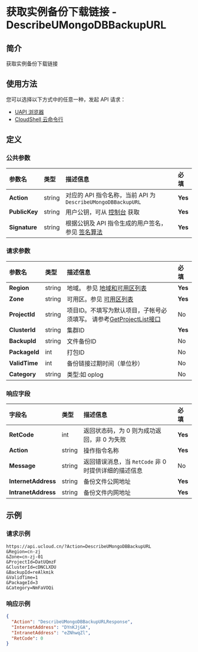 # 获取实例备份下载链接 - DescribeUMongoDBBackupURL

## 简介

获取实例备份下载链接






## 使用方法

您可以选择以下方式中的任意一种，发起 API 请求：
- [UAPI 浏览器](https://console.ucloud.cn/uapi/detail?id=DescribeUMongoDBBackupURL)
- [CloudShell 云命令行](https://shell.ucloud.cn/)


## 定义

### 公共参数

| 参数名 | 类型 | 描述信息 | 必填 |
|:---|:---|:---|:---|
| **Action**     | string  | 对应的 API 指令名称，当前 API 为 `DescribeUMongoDBBackupURL`                        | **Yes** |
| **PublicKey**  | string  | 用户公钥，可从 [控制台](https://console.ucloud.cn/uapi/apikey) 获取                                             | **Yes** |
| **Signature**  | string  | 根据公钥及 API 指令生成的用户签名，参见 [签名算法](api/summary/signature.md)  | **Yes** |

### 请求参数

| 参数名 | 类型 | 描述信息 | 必填 |
|:---|:---|:---|:---|
| **Region** | string | 地域。 参见 [地域和可用区列表](https://docs.ucloud.cn/api/summary/regionlist) |**Yes**|
| **Zone** | string | 可用区。参见 [可用区列表](https://docs.ucloud.cn/api/summary/regionlist) |**Yes**|
| **ProjectId** | string | 项目ID。不填写为默认项目，子帐号必须填写。 请参考[GetProjectList接口](https://docs.ucloud.cn/api/summary/get_project_list) |No|
| **ClusterId** | string | 集群ID |**Yes**|
| **BackupId** | string | 文件备份ID |No|
| **PackageId** | int | 打包ID |No|
| **ValidTime** | int | 备份链接过期时间（单位秒） |No|
| **Category** | string | 类型:如 oplog |No|

### 响应字段

| 字段名 | 类型 | 描述信息 | 必填 |
|:---|:---|:---|:---|
| **RetCode** | int | 返回状态码，为 0 则为成功返回，非 0 为失败 |**Yes**|
| **Action** | string | 操作指令名称 |**Yes**|
| **Message** | string | 返回错误消息，当 `RetCode` 非 0 时提供详细的描述信息 |No|
| **InternetAddress** | string | 备份文件公网地址 |**Yes**|
| **IntranetAddress** | string | 备份文件内网地址 |**Yes**|




## 示例

### 请求示例
    
```
https://api.ucloud.cn/?Action=DescribeUMongoDBBackupURL
&Region=cn-zj
&Zone=cn-zj-01
&ProjectId=DatUQmzF
&ClusterId=cDNCLXDU
&BackupId=reAlkmik
&ValidTime=1
&PackageId=3
&Category=NmFaVOQi
```

### 响应示例
    
```json
{
  "Action": "DescribeUMongoDBBackupURLResponse",
  "InternetAddress": "DYnKJjGA",
  "IntranetAddress": "eZNhwqZl",
  "RetCode": 0
}
```





